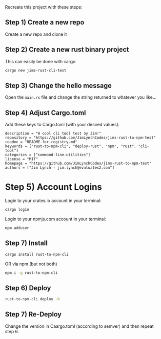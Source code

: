 Recreate this project with these steps:

## Step 1) Create a new repo
Create a new repo and clone it

## Step 2) Create a new rust binary project
This can easily be done with cargo:
```bash
cargo new jims-rust-cli-test
```

## Step 3) Change the hello message
Open the `main.rs` file and change the string returned to whatever you like...

## Step 4) Adjust Cargo.toml
Add these keys to Cargo.toml (with your desired values):
```
description = "A cool cli tool test by Jim!"
repository = "https://github.com/JimLynchCodes/jims-rust-to-npm-test"
readme = "README-for-registry.md"
keywords = ["rust-to-npm-cli", "deploy-rust", "npm", "rust", "cli-tool"]
categories = ["command-line-utilities"]
license = "MIT"
homepage = "https://github.com/JimLynchCodes/jims-rust-to-npm-test"
authors = ["Jim Lynch - jim.lynch@evaluates2.com"]
```

# Step 5) Account Logins

Login to your crates.io account in your terminal:
```sh
cargo login
```

Login to your npmjs.com account in your terminal:
```sh
npm adduser
```

## Step 7) Install 
```sh
cargo install rust-to-npm-cli
```

OR via npm (but not both)

```sh
npm i -g rust-to-npm-cli
```

## Step 6) Deploy
```sh
rust-to-npm-cli deploy -b
```

## Step 7) Re-Deploy
Change the version in Caargo.toml (according to semver) and then repeat step 6.

